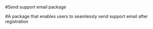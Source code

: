 #Send support email package

#A package that enables users to seamlessly send support email after registration
